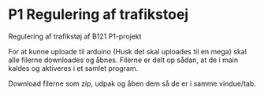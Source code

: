 # P1 Regulering af trafikstoej
Regulering af trafikstøj af B121 P1-projekt

For at kunne uploade til arduino (Husk det skal uploades til en mega) skal alle filerne downloades og åbnes. Filerne er delt op sådan, at de i main kaldes og aktiveres i et samlet program.

Download filerne som zip, udpak og åben dem så de er i samme vindue/tab.

